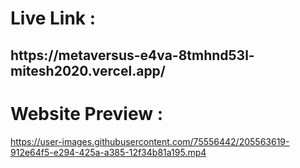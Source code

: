 <h1>Live Link : </h1>
<h2>https://metaversus-e4va-8tmhnd53l-mitesh2020.vercel.app/</h2>

<h1>Website Preview : </h1>

https://user-images.githubusercontent.com/75556442/205563619-912e64f5-e294-425a-a385-12f34b81a195.mp4


